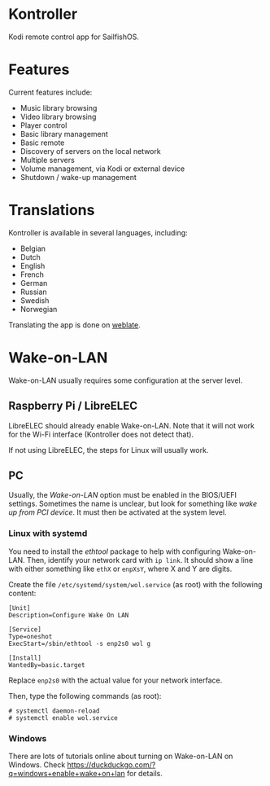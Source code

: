 # Kontroller

Kodi remote control app for SailfishOS.

# Features

Current features include:

* Music library browsing
* Video library browsing
* Player control
* Basic library management
* Basic remote
* Discovery of servers on the local network
* Multiple servers
* Volume management, via Kodi or external device
* Shutdown /  wake-up management

# Translations

Kontroller is available in several languages, including:

* Belgian
* Dutch
* English
* French
* German
* Russian
* Swedish
* Norwegian

Translating the app is done on [weblate](http://hosted.weblate.com/kontroller).

# Wake-on-LAN

Wake-on-LAN usually requires some configuration at the server level.

## Raspberry Pi / LibreELEC

LibreELEC should already enable Wake-on-LAN. Note that it
will not work for the Wi-Fi interface (Kontroller does not detect that).

If not using LibreELEC, the steps for Linux will usually work.

## PC

Usually, the *Wake-on-LAN* option must be enabled in the BIOS/UEFI settings. Sometimes
the name is unclear, but look for something like *wake up from PCI device*. It must then
be activated at the system level.

### Linux with systemd

You need to install the *ethtool* package to help with configuring Wake-on-LAN.
Then, identify your network card with ```ip link```.
It should show a line with either something like ```ethX``` or ```enpXsY```, where X and Y are digits.

Create the file ```/etc/systemd/system/wol.service``` (as root) with the following content:

```
[Unit]
Description=Configure Wake On LAN

[Service]
Type=oneshot
ExecStart=/sbin/ethtool -s enp2s0 wol g

[Install]
WantedBy=basic.target
```

Replace ```enp2s0``` with the actual value for your network interface.

Then, type the following commands (as root):

```
# systemctl daemon-reload
# systemctl enable wol.service
```

### Windows

There are lots of tutorials online about turning on Wake-on-LAN on Windows.
Check https://duckduckgo.com/?q=windows+enable+wake+on+lan for details.
